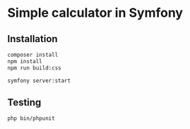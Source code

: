 # Simple calculator in Symfony

## Installation

```bash
composer install
npm install
npm run build:css

symfony server:start
```

## Testing

```bash
php bin/phpunit
```
